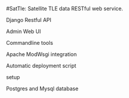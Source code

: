 #SatTle: Satellite TLE data RESTful web service.


Django Restful API

Admin Web UI

Commandline tools

Apache ModWsgi integration

Automatic deployment script 

setup

Postgres and Mysql database
